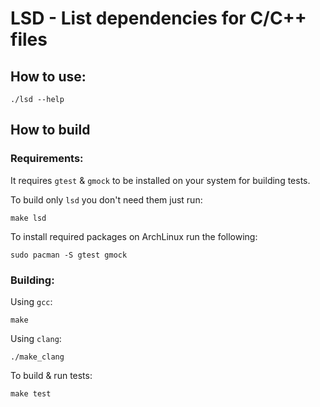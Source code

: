 # LSD - List dependencies for C/C++ files
## How to use:
```
./lsd --help
```
## How to build
### Requirements:
It requires `gtest` & `gmock` to be installed on your system for building tests.

To build only `lsd` you don't need them just run:
```
make lsd
```

To install required packages on ArchLinux run the following:
```
sudo pacman -S gtest gmock
```
### Building:
Using `gcc`:
```
make
```
Using `clang`:
```
./make_clang
```
To build & run tests:
```
make test
```

